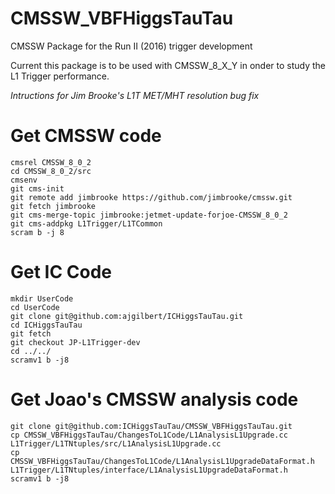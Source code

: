 # CMSSW_VBFHiggsTauTau
CMSSW Package for the Run II (2016) trigger development

Current this package is to be used with CMSSW_8_X_Y in onder to study the L1 Trigger performance.

*Intructions for Jim Brooke's L1T MET/MHT resolution bug fix*

Get CMSSW code
==============
    cmsrel CMSSW_8_0_2
    cd CMSSW_8_0_2/src
    cmsenv
    git cms-init
    git remote add jimbrooke https://github.com/jimbrooke/cmssw.git
    git fetch jimbrooke
    git cms-merge-topic jimbrooke:jetmet-update-forjoe-CMSSW_8_0_2
    git cms-addpkg L1Trigger/L1TCommon
    scram b -j 8

Get IC Code
===========
    mkdir UserCode
    cd UserCode
    git clone git@github.com:ajgilbert/ICHiggsTauTau.git
    cd ICHiggsTauTau
    git fetch
    git checkout JP-L1Trigger-dev
    cd ../../
    scramv1 b -j8

Get Joao's CMSSW analysis code
==============================
    git clone git@github.com:ICHiggsTauTau/CMSSW_VBFHiggsTauTau.git
    cp CMSSW_VBFHiggsTauTau/ChangesToL1Code/L1AnalysisL1Upgrade.cc          L1Trigger/L1TNtuples/src/L1AnalysisL1Upgrade.cc
    cp CMSSW_VBFHiggsTauTau/ChangesToL1Code/L1AnalysisL1UpgradeDataFormat.h L1Trigger/L1TNtuples/interface/L1AnalysisL1UpgradeDataFormat.h 
    scramv1 b -j8




